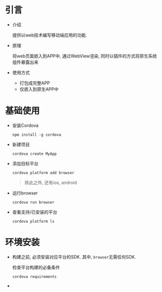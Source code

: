 # 引言

* 介绍

  提供以web技术编写移动端应用的功能.

* 原理

  将web页面嵌入到APP中, 通过WebView渲染, 同时以插件的方式将原生系统组件暴露出来

* 使用方式

  * 打包成完整APP
  * 仅嵌入到原生APP中

# 基础使用

* 安装Cordova

  ```shell
  npm install -g cordova
  ```

* 新建项目

  ```shell
  cordova create MyApp
  ```

* 添加目标平台

  ```shell
  cordova platform add browser
  ```

  > 除此之外, 还有ios, android

* 运行browser

  ```shell
  cordova run browser
  ```

* 查看支持/已安装的平台

  ```shell
  cordova platform ls
  ```

# 环境安装

* 构建之前, 必须安装对应平台的SDK. 其中, `browser`无需任何SDK.

  检查平台构建的必备条件

  ```shell
  cordova requirements
  ```

* 
